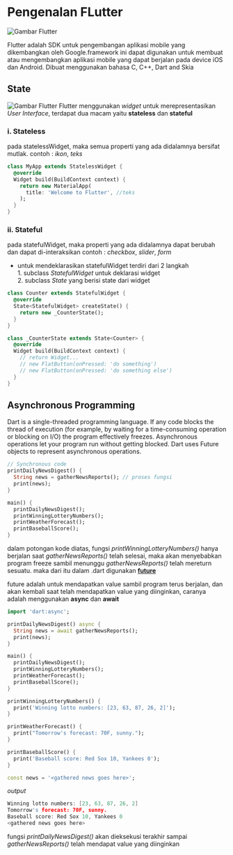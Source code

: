 # Pengenalan FLutter
![Gambar Flutter](https://flutter.io/images/flutter-logo-sharing.png)

Flutter adalah SDK untuk pengembangan aplikasi mobile yang dikembangkan oleh Google.framework ini dapat digunakan untuk membuat atau mengembangkan aplikasi mobile yang dapat berjalan pada device iOS dan Android. Dibuat menggunakan bahasa C, C++, Dart and Skia

## State

![Gambar Flutter](https://cdn-images-1.medium.com/max/1600/1*3WYKeZb9WQU7CiwwhTF5iw.png)
Flutter menggunakan <i>widget</i> untuk merepresentasikan <i>User Interface</i>, terdapat dua macam yaitu <b>stateless</b> dan <b>stateful</b>

### i. Stateless
pada statelessWidget, maka semua properti yang ada didalamnya bersifat mutlak. contoh : <i>ikon</i>, <i> teks</i>
```dart
class MyApp extends StatelessWidget {
  @override
  Widget build(BuildContext context) {
    return new MaterialApp(
      title: 'Welcome to Flutter', //teks
    );
  }
}
```

### ii. Stateful
pada statefulWidget, maka properti yang ada didalamnya dapat berubah dan dapat di-interaksikan contoh : <i>checkbox</i>, <i> slider</i>, <i> form</i>
<ul>
  <li>untuk mendeklarasikan statefulWidget terdiri dari 2 langkah</li>
  1. subclass <i>StatefulWidget</i> untuk deklarasi widget<br>
  2. subclass <i>State</i> yang berisi state dari widget
</ul>

```dart
class Counter extends StatefulWidget {
  @override
  State<StatefulWidget> createState() {
    return new _CounterState();
  }
}

class _CounterState extends State<Counter> {
  @override
  Widget build(BuildContext context) {
    // return Widget...
    // new FlatButton(onPressed: 'do something')
    // new FlatButton(onPressed: 'do something else')
  }
}
```

## Asynchronous Programming
Dart is a single-threaded programming language. If any code blocks the thread of execution (for example, by waiting for a time-consuming operation or blocking on I/O) the program effectively freezes. Asynchronous operations let your program run without getting blocked. Dart uses Future objects to represent asynchronous operations.

```dart
// Synchronous code
printDailyNewsDigest() {
  String news = gatherNewsReports(); // proses fungsi
  print(news);
}

main() {
  printDailyNewsDigest();
  printWinningLotteryNumbers();
  printWeatherForecast();
  printBaseballScore();
}
```

dalam potongan kode diatas, fungsi <i>printWinningLotteryNumbers()</i> hanya berjalan saat <i>gatherNewsReports()</i> telah selesai, maka akan menyebabkan program freeze sambil menunggu <i>gatherNewsReports()</i> telah mereturn sesuatu. maka dari itu dalam .dart digunakan <b><a href="https://api.dartlang.org/stable/2.0.0/dart-async/Future-class.html">future</a></b>

future adalah untuk mendapatkan value sambil program terus berjalan, dan akan kembali saat telah mendapatkan value yang diinginkan, caranya adalah menggunakan <b>async</b> dan <b>await</b>

```dart
import 'dart:async';

printDailyNewsDigest() async {
  String news = await gatherNewsReports();
  print(news);
}

main() {
  printDailyNewsDigest();
  printWinningLotteryNumbers();
  printWeatherForecast();
  printBaseballScore();
}

printWinningLotteryNumbers() {
  print('Winning lotto numbers: [23, 63, 87, 26, 2]');
}

printWeatherForecast() {
  print("Tomorrow's forecast: 70F, sunny.");
}

printBaseballScore() {
  print('Baseball score: Red Sox 10, Yankees 0');
}

const news = '<gathered news goes here>';
```

<i>output</i>
```c
Winning lotto numbers: [23, 63, 87, 26, 2]
Tomorrow's forecast: 70F, sunny.
Baseball score: Red Sox 10, Yankees 0
<gathered news goes here>
```
fungsi <i>printDailyNewsDigest()</i> akan dieksekusi terakhir sampai <i>gatherNewsReports()</i> telah mendapat value yang diinginkan

